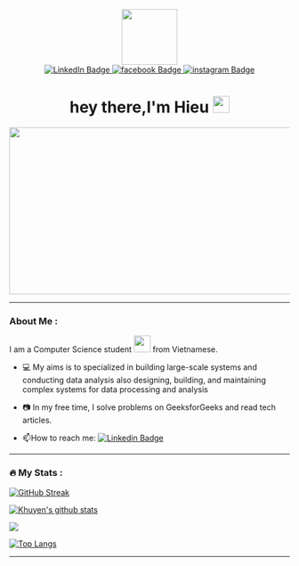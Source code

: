 <div id="header" align="center">
  <img src="https://media.giphy.com/media/M9gbBd9nbDrOTu1Mqx/giphy.gif" width="100"/>
  <div id="badges">
    <a href="your-linkedin-URL">
      <img src="https://img.shields.io/badge/LinkedIn-blue?style=for-the-badge&logo=linkedin&logoColor=white" alt="LinkedIn Badge"/>
    </a>
    <a href="https://www.facebook.com/profile.php?id=100028830143523">
      <img src="https://img.shields.io/badge/Facebook-informational?style=for-the-badge&logo=facebook&logoColor=white" alt="facebook Badge"/>
    </a>
    <a href="https://www.instagram.com/ph1eu/">
      <img src="https://img.shields.io/badge/Instagram-orange?style=for-the-badge&logo=Instagram&logoColor=white" alt="instagram Badge"/>
    </a>
  </div>
  <img src="https://komarev.com/ghpvc/?username=ph1eu&style=flat-square&color=blue" alt=""/>
  <h1>
    hey there,I'm Hieu
    <img src="https://media.giphy.com/media/hvRJCLFzcasrR4ia7z/giphy.gif" width="30px"/>
  </h1>
</div>
<div align="center">
  <img src="https://media.giphy.com/media/dWesBcTLavkZuG35MI/giphy.gif" width="600" height="300"/>
</div>

---

### About Me :
I am a Computer Science student <img src="https://media.giphy.com/media/WUlplcMpOCEmTGBtBW/giphy.gif" width="30"> from Vietnamese.

- :computer: My aims is to specialized in building large-scale systems and conducting data analysis also designing, building, and maintaining complex systems for data processing and analysis

- :camera: In my free time, I solve problems on GeeksforGeeks and read tech articles.

- :mailbox:How to reach me: [![Linkedin Badge](https://img.shields.io/badge/-ph1eu-blue?style=flat&logo=Linkedin&logoColor=white)](https://www.linkedin.com/in/ph1eu/)

---


### :fire: My Stats :
[![GitHub Streak](http://github-readme-streak-stats.herokuapp.com?user=ph1eu&theme=dark&background=000000)](https://git.io/streak-stats)

[![Khuyen's github stats](https://github-readme-stats.vercel.app/api?username=ph1eu&count_private=true&show_icons=true&theme=dracula&hide_rank=false)](https://github.com/anuraghazra/github-readme-stats)

![](https://api.githubtrends.io/user/svg/ph1eu/langs?time_range=one_year&include_private=True&theme=classic)

[![Top Langs](https://github-readme-stats.vercel.app/api/top-langs/?username=ph1eu&layout=compact&theme=vision-friendly-dark)](https://github.com/anuraghazra/github-readme-stats)

---

<!-- ### :writing_hand: Blog Posts -->
<!-- BLOG-POST-LIST:START -->
<!-- BLOG-POST-LIST:END -->
